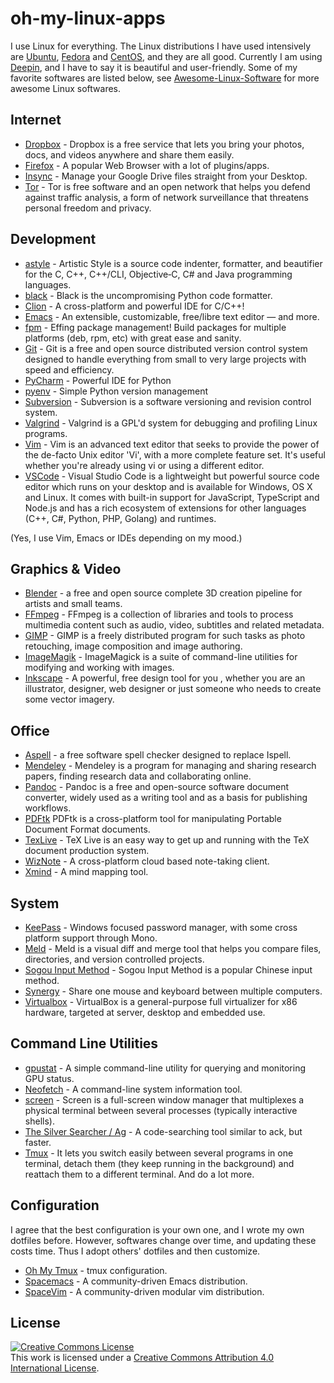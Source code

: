 # oh-my-linux-apps

I use Linux for everything. The Linux distributions I have used intensively are [Ubuntu](https://www.ubuntu.com/), [Fedora](https://getfedora.org/) and [CentOS](https://www.centos.org/), and they are all good. Currently I am using [Deepin](https://www.deepin.org/en/), and I have to say it is beautiful and user-friendly. Some of my favorite softwares are listed below, see [Awesome-Linux-Software](https://github.com/luong-komorebi/Awesome-Linux-Software) for more awesome Linux softwares.

## Internet
- [Dropbox](https://www.dropbox.com/install?os=lnx) - Dropbox is a free service that lets you bring your photos, docs, and videos anywhere and share them easily.
- [Firefox](https://www.mozilla.org/en-US/firefox/) - A popular Web Browser with a lot of plugins/apps.
- [Insync](https://www.insynchq.com) - Manage your Google Drive files straight from your Desktop.
- [Tor](https://www.torproject.org/) - Tor is free software and an open network that helps you defend against traffic analysis, a form of network surveillance that threatens personal freedom and privacy.

## Development
- [astyle](http://astyle.sourceforge.net/) - Artistic Style is a source code indenter, formatter, and beautifier for the C, C++, C++/CLI, Objective‑C, C# and Java programming languages.
- [black](https://github.com/ambv/black) - Black is the uncompromising Python code formatter.
- [Clion](https://www.jetbrains.com/clion/) - A cross-platform and powerful IDE for C/C++!
- [Emacs](https://www.gnu.org/software/emacs/) - An extensible, customizable, free/libre text editor — and more.
- [fpm](https://fpm.readthedocs.io/en/latest/) - Effing package management! Build packages for multiple platforms (deb, rpm, etc) with great ease and sanity. 
- [Git](https://git-scm.com/) - Git is a free and open source distributed version control system designed to handle everything from small to very large projects with speed and efficiency.
- [PyCharm](https://www.jetbrains.com/pycharm/) - Powerful IDE for Python 
- [pyenv](https://github.com/pyenv/pyenv) - Simple Python version management
- [Subversion](https://subversion.apache.org/) - Subversion is a software versioning and revision control system.
- [Valgrind](http://valgrind.org/) - Valgrind is a GPL'd system for debugging and profiling Linux programs.
- [Vim](http://www.vim.org/download.php) - Vim is an advanced text editor that seeks to provide the power of the de-facto Unix editor 'Vi', with a more complete feature set. It's useful whether you're already using vi or using a different editor.
- [VSCode](https://code.visualstudio.com) - Visual Studio Code is a lightweight but powerful source code editor which runs on your desktop and is available for Windows, OS X and Linux. It comes with built-in support for JavaScript, TypeScript and Node.js and has a rich ecosystem of extensions for other languages (C++, C#, Python, PHP, Golang) and runtimes.

(Yes, I use Vim, Emacs or IDEs depending on my mood.)

## Graphics & Video
- [Blender](https://www.blender.org/) - a free and open source complete 3D creation pipeline for artists and small teams.
- [FFmpeg](https://www.ffmpeg.org/) - FFmpeg is a collection of libraries and tools to process multimedia content such as audio, video, subtitles and related metadata.
- [GIMP](https://www.gimp.org/downloads/) - GIMP is a freely distributed program for such tasks as photo retouching, image composition and image authoring.
- [ImageMagik](http://www.imagemagick.org/script/index.php) - ImageMagick is a suite of command-line utilities for modifying and working with images.
- [Inkscape](https://inkscape.org/en/) - A powerful, free design tool for you , whether you are an illustrator, designer, web designer or just someone who needs to create some vector imagery.

## Office
- [Aspell](http://aspell.net/) - a free software spell checker designed to replace Ispell.
- [Mendeley](https://www.mendeley.com/) - Mendeley is a program for managing and sharing research papers, finding research data and collaborating online.
- [Pandoc](https://pandoc.org/) - Pandoc is a free and open-source software document converter, widely used as a writing tool and as a basis for publishing workflows.
- [PDFtk](https://www.pdflabs.com/tools/pdftk-the-pdf-toolkit/) PDFtk is a cross-platform tool for manipulating Portable Document Format documents.
- [TexLive](https://www.tug.org/texlive/) - TeX Live is an easy way to get up and running with the TeX document production system.
- [WizNote](https://github.com/wizteam/wizqtclient) - A cross-platform cloud based note-taking client.
- [Xmind](http://www.xmind.net/) - A mind mapping tool.

## System
- [KeePass](https://www.keepass.info/) - Windows focused password manager, with some cross platform support through Mono.
- [Meld](http://meldmerge.org/) - Meld is a visual diff and merge tool that helps you compare files, directories, and version controlled projects.
- [Sogou Input Method](https://pinyin.sogou.com/linux/) - Sogou Input Method is a popular Chinese input method.
- [Synergy](https://symless.com/synergy) - Share one mouse and keyboard between multiple computers.
- [Virtualbox](https://www.virtualbox.org/) - VirtualBox is a general-purpose full virtualizer for x86 hardware, targeted at server, desktop and embedded use.

## Command Line Utilities
- [gpustat](https://github.com/wookayin/gpustat) - A simple command-line utility for querying and monitoring GPU status.
- [Neofetch](https://github.com/dylanaraps/neofetch) - A command-line system information tool.
- [screen](https://linux.die.net/man/1/screen) - Screen is a full-screen window manager that multiplexes a physical terminal between several processes (typically interactive shells).
- [The Silver Searcher / Ag](https://github.com/ggreer/the_silver_searcher) - A code-searching tool similar to ack, but faster.
- [Tmux](https://tmux.github.io/) - It lets you switch easily between several programs in one terminal, detach them (they keep running in the background) and reattach them to a different terminal. And do a lot more.

## Configuration

I agree that the best configuration is your own one, and I wrote my own dotfiles before. However, softwares change over time, and updating these costs time. Thus I adopt others' dotfiles and then customize.

- [Oh My Tmux](https://github.com/gpakosz/.tmux) - tmux configuration.
- [Spacemacs](http://spacemacs.org/) - A community-driven Emacs distribution.
- [SpaceVim](https://spacevim.org/) - A community-driven modular vim distribution.

## License

<a rel="license" href="http://creativecommons.org/licenses/by/4.0/"><img alt="Creative Commons License" style="border-width:0" src="https://i.creativecommons.org/l/by/4.0/88x31.png" /></a><br />This work is licensed under a <a rel="license" href="http://creativecommons.org/licenses/by/4.0/">Creative Commons Attribution 4.0 International License</a>.
